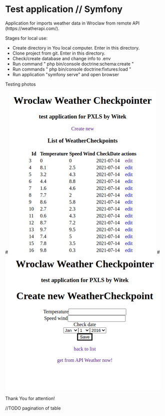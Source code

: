 <main role="main" class=" pt-5 inner cover">
                    <h1 class="cover-heading">Test application // Symfony</h1>
                    <p class="lead text-info">Application for imports weather data in Wroclaw from remote API
                        (https://weatherapi.com/).
                    </p>
                    <p class="lead">Stages for local use:
                    </p>
                    <p class="lead">
                        <ul class="list-group">
                                <li class="list-group-item">Create directory in You local computer. Enter in this directory.</li>
                                                        <li class="list-group-item">Clone project from git. Enter in this directory.</li>
                                                        <li class="list-group-item">Check/create database and change info to .env </li>
                                                         <li class="list-group-item">Run command " php bin/console doctrine:schema:create "</li>
                                                        <li class="list-group-item">Run commands " php bin/console doctrine:fixtures:load "</li>
                                                        <li class="list-group-item">Run application "symfony serve" and open browser</li>
                                                        </ul>
                    </p>
                    <p class="lead">Testing photos</p>
                                           # <img src="/public/test1.png" alt="Test1">
                                           # <img src="/public/test2.png" alt="Test2">
                                                     <p class="lead">Thank You for attention!</p>
                                                      </main>
                                                      
//TODO pagination of table 